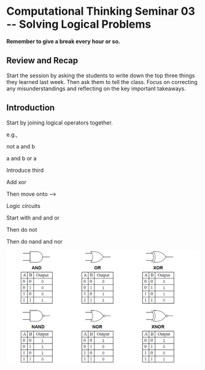 # Computational Thinking Seminar 03 -- Solving Logical Problems

**Remember to give a break every hour or so.**

## Review and Recap

Start the session by asking the students to write down the top three things they learned last week. Then ask them to tell the class. Focus on correcting any misunderstandings and reflecting on the key important takeaways.

## Introduction

Start by joining logical operators together.

e.g., 

not a and b

a and b or a

Introduce third



Add xor



Then move onto -->



Logic circuits



Start with and and or



Then do not



Then do nand and nor



![img](instrumentationtools.com_digital-logic-gates-truthtables.png)